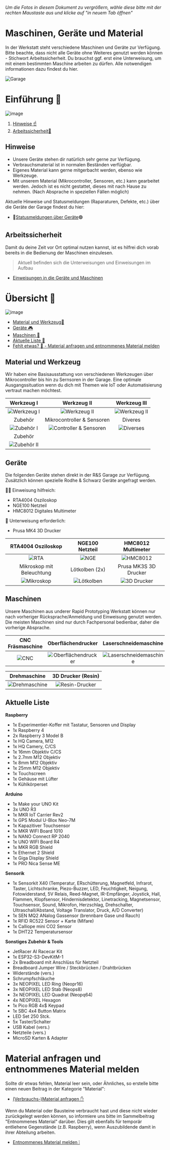 *Um die Fotos in diesem Dokument zu vergrößern, wähle diese bitte mit der rechten Maustaste aus und klicke auf "in neuem Tab öffnen"*

# Maschinen, Geräte und Material

In der Werkstatt steht verschiedene Maschinen und Geräte zur Verfügung. Bitte beachte, dass nicht alle Geräte ohne Weiteres genutzt werden können - Stichwort Arbeitssicherheit. Du brauchst ggf. erst eine Unterweisung, um mit einem bestimmten Maschine arbeiten zu dürfen. Alle notwendigen informationen dazu findest du hier.

![Garage](https://github.com/Rohde-Schwarz-Garage/.github/blob/main/ressources/pictures/Garage_04.png?raw=true)

# Einführung 🚀
![image](https://github.com/Rohde-Schwarz-Garage/.github/blob/main/ressources/graphics/2024_03_13_Trennbanner_GitHub_Grey_Transparent.png?raw=true)

1. [Hinweise ☝️](#Hinweise)
2. [Arbeitssicherheit🧷](#Arbeitssicherheit)

## Hinweise

- Unsere Geräte stehen dir natürlich sehr gerne zur Verfügung. 
- Verbrauchsmaterial ist in normalen Beständen verfügbar. 
- Eigenes Material kann gerne mitgerbacht werden, ebenso wie Werkzeuge.
- Mit unserem Material (Mikrocontroller, Sensoren, etc.) kann gearbeitet werden. Jedoch ist es nicht gestattet, dieses mit nach Hause zu nehmen. (Nach Absprache in speziellen Fällen möglich)

Aktuelle Hinweise und Statusmeldungen (Raparaturen, Defekte, etc.) über die Geräte der Garage findest du hier:

- 🛑[Statusmeldungen über Geräte](https://github.com/orgs/Rohde-Schwarz-Garage/discussions/categories/statusmeldungen)🟢

## Arbeitssicherheit

Damit du deine Zeit vor Ort optimal nutzen kannst, ist es hilfrei dich vorab bereits in die Bedienung der Maschinen einzulesen. 

>Aktuell befinden sich die Unterweisungen und Einweisungen im Aufbau

- [Einweisungen in die Geräte und Maschinen](https://elearning-poc.rohde-schwarz.com/course/index.php?categoryid=9)

# Übersicht 👀
![image](https://github.com/Rohde-Schwarz-Garage/.github/blob/main/ressources/graphics/2024_03_13_Trennbanner_GitHub_Grey_Transparent.png?raw=true)

- [Material und Werkzeug🧱](#Material-und-Werkzeug)
- [Geräte 🎮](#Geräte)
- [Maschinen 🥽](#Maschinen)
- [Aktuelle Liste 📑](#Aktuelle-Liste)
- [Fehlt etwas? 🤔 - Material anfragen und entnommenes Material melden](#Material-anfragen-und-entnommenes-Material-melden) 

## Material und Werkzeug

Wir haben eine Basisausstattung von verschiedenen Werkzeugen über Mikrocontroller bis hin zu Sernsoren in der Garage. Eine optimale Ausgangssituation wenn du dich mit Themen wie IoT oder Automatisierung vertraut machen möchtest.

| Werkzeug I | Werkzeug II | Werkzeug III |
| :---: | :---: | :---: |
| ![Werkzeug I](https://github.com/Rohde-Schwarz-Garage/.github/blob/main/ressources/pictures/Garage_Werkzeug_01.png?raw=true) | ![Werkzeug II](https://github.com/Rohde-Schwarz-Garage/.github/blob/main/ressources/pictures/Garage_Werkzeug_02.png?raw=true) | ![Werkzeug II](https://github.com/Rohde-Schwarz-Garage/.github/blob/main/ressources/pictures/Garage_Werkzeug_03.png?raw=true) |
| Zubehör | Mikrocontroller & Sensoren | Diveres |
| ![Zubehör I](https://github.com/Rohde-Schwarz-Garage/.github/blob/main/ressources/pictures/Garage_Zubehoer_01.png?raw=true) | ![Controller & Sensoren](https://github.com/Rohde-Schwarz-Garage/.github/blob/main/ressources/pictures/Garage_Zubehoer_02.png?raw=true) | ![Diverses](https://github.com/Rohde-Schwarz-Garage/.github/blob/main/ressources/pictures/Garage_Zubehoer_03.png?raw=true) |
 |Zubehör |  |  |
 | ![Zubehör II](https://github.com/Rohde-Schwarz-Garage/.github/blob/main/ressources/pictures/Garage_Zubehoer_04.png?raw=true)

## Geräte

Die folgenden Geräte stehen direkt in der R&S Garage zur Verfügung. Zusätzlich können spezielle Rodhe & Schwarz Geräte angefragt werden.

👩‍🏫 Einweisung hilfreich:

- RTA4004 Osziloskop
- NGE100 Netzteil
- HMC8012 Digitales Multimeter

📘 Unterweisung erforderlich:

- Prusa MK4 3D Drucker

| RTA4004 Osziloskop | NGE100 Netzteil | HMC8012 Multimeter |
| :---: | :---: | :---: |
| ![RTA](https://github.com/Rohde-Schwarz-Garage/.github/blob/main/ressources/pictures/Garage_RTA4004_Osziloskop.png?raw=true) | ![NGE](https://github.com/Rohde-Schwarz-Garage/.github/blob/main/ressources/pictures/Garage_NGE100_Netzteil.png?raw=true) | ![HMC8012](https://github.com/Rohde-Schwarz-Garage/.github/blob/main/ressources/pictures/Garage_HMC8012_Digitales_Multimeter.png?raw=true) |
| Mikroskop mit Beleuchtung | Lötkolben (2x) | Prusa MK3S 3D Drucker |
| ![Mikroskop](https://github.com/Rohde-Schwarz-Garage/.github/blob/main/ressources/pictures/Garage_Mikroskop.png?raw=true) | ![Lötkolben](https://github.com/Rohde-Schwarz-Garage/.github/blob/main/ressources/pictures/Garage_Loetkolben.png?raw=true) | ![3D Drucker](https://github.com/Rohde-Schwarz-Garage/.github/blob/main/ressources/pictures/Garage_3D_Drucker_01.png?raw=true) |


## Maschinen

Unsere Maschinen aus underer Rapid Prototyping Werkstatt können nur nach vorheriger Rücksprache/Anmeldung und Einweisung genutzt werden. Die meisten Maschinen sind nur durch Fachpersonal bedienbar, daher die vorherige Absprache.

| CNC Fräsmaschine | Oberflächendrucker | Laserschneidemaschine | Standbohrmaschine |
| :---: | :---: | :---: | :---: |
| ![CNC](https://github.com/Rohde-Schwarz-Garage/.github/blob/main/ressources/pictures/Garage_CNC_Fraese.png?raw=true) | ![Oberflächendrucker](https://github.com/Rohde-Schwarz-Garage/.github/blob/main/ressources/pictures/Garage_Oberflaechendrucker.png?raw=true) | ![Laserschneidemaschine](https://github.com/Rohde-Schwarz-Garage/.github/blob/main/ressources/pictures/Garage_Laserschneidemaschine.png?raw=true) | ![Standbohrmaschine](https://github.com/Rohde-Schwarz-Garage/.github/blob/main/ressources/pictures/Garage_Standbohrmaschine.png?raw=true) |

| Drehmaschine | 3D Drucker (Resin) |
| :---: | :---: |
| ![Drehmaschine](https://github.com/Rohde-Schwarz-Garage/.github/blob/main/ressources/pictures/Garage_Drehmaschine.png?raw=true) | ![Resin-Drucker](https://github.com/Rohde-Schwarz-Garage/.github/blob/main/ressources/pictures/Garage_3D_Drucker_Resin.png?raw=true) |

## Aktuelle Liste

**Raspberry**
- 1x Experimentier-Koffer mit Tastatur, Sensoren und Display
- 1x Raspberry 4
- 2x Raspberry 3 Model B
- 1x HQ Camera, M12
- 1x HQ Camery, C/CS
- 1x 16mm Objektiv C/CS
- 1x 2.7mm M12 Objektiv
- 1x 8mm M12 Objektiv
- 1x 25mm M12 Objektiv
- 1x Touchscreen
- 1x Gehäuse mit Lüfter
- 1x Kühlkörperset

**Arduino**
- 1x Make your UNO Kit
- 3x UNO R3
- 1x MKR IoT Carrier Rev2
- 1x GPS Modul U-Blox Neo-7M
- 1x Kapazitiver Touchsensor
- 1x MKR WIFI Board 1010
- 1x NANO Connect RP 2040
- 1x UNO WIFI Board R4
- 1x MKR RGB Shield
- 1x Ethernet 2 Shield
- 1x Giga Display Shield
- 1x PRO Nica Sense ME

**Sensorik**
- 1x Sensorkit X40 (Temperatur, ERschütterung, Magnetfeld, Infrarot, Taster, Lichtschranke, Piezo-Buzzer, LED, Feuchtigkeit, Neigung, Fotowiderstand, 5V Relais, Reed-Magnet, IR-Empfänger, Joystick, Hall, Flammen, Klopfsensor, Hindernisdetektor, Linetracking, Magnetsensor, Touchsensor, Sound, Mikrofon, Herzschlag, Drehschalter, Ultraschall/Abstand, Voltage Translator, Druck, A/D Converter)
- 1x SEN MQ2 ANalog Gassensor (brennbare Gase und Rauch)
- 1x RFID RC522 Sensor + Karte (Mifare)
- 1x Calliope mini CO2 Sensor
- 1x DHT22 Temperatursensor

**Sonstiges Zubehör & Tools**
- JetRacer AI Racecar Kit
- 1x ESP32-S3-DevKitM-1
- 2x Breadboard mit Anschlüss für Netzteil
- Breadboard Jumper Wire / Steckbrücken / Drahtbrücken
- Widerstände (vers.)
- Schrumpfschläuche
- 3x NEOPIXEL LED Ring (Neopr16)
- 3x NEOPIXEL LED Stab (Neops8)
- 3x NEOPIXEL LED Quadrat (Neopq64)
- 4x NEOPIXEL Hexagon
- 1x Pico RGB 4x$ Keypad
- 1x SBC 4x4 Button Matrix
- LED Set 250 Stck.
- 5x Taster/Schalter
- USB Kabel (vers.)
- Netzteile (vers.)
- MicroSD Karten & Adapter

# Material anfragen und entnommenes Material melden

Sollte dir etwas fehlen, Material leer sein, oder Ähnliches, so erstelle bitte einen neuen Beitrag in der Kategorie "Material":

- [(Verbrauchs-)Material anfragen ✋](https://github.com/orgs/Rohde-Schwarz-Garage/discussions/categories/material)

Wenn du Material oder Bausteine verbraucht hast und diese nicht wieder zurückgelegt werden können, so informiere uns bitte im Sammelbeitrag "Entnommenes Material" darüber. Dies gilt ebenfalls für temporär entliehene Gegenstände (z.B. Raspberry), wenn Auszubildende damit in ihrer Abteilung arbeiten.

- [Entnommenes Material melden ❕](https://github.com/orgs/Rohde-Schwarz-Garage/discussions/2)
